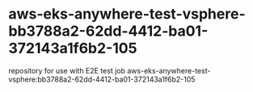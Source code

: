# aws-eks-anywhere-test-vsphere-bb3788a2-62dd-4412-ba01-372143a1f6b2-105
repository for use with E2E test job aws-eks-anywhere-test-vsphere:bb3788a2-62dd-4412-ba01-372143a1f6b2-105
